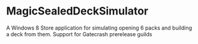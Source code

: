 MagicSealedDeckSimulator
========================

A Windows 8 Store application for simulating opening 6 packs and building a deck from them. Support for Gatecrash prerelease guilds